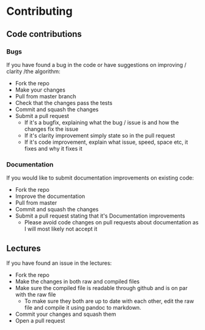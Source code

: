 
# Contributing

## Code contributions

### Bugs

If you have found a bug in the code or have suggestions on improving / clarity /the algorithm:

* Fork the repo
* Make your changes
* Pull from master branch
* Check that the changes pass the tests
* Commit and squash the changes
* Submit a pull request
  * If it's a bugfix, explaining what the bug / issue is and how the changes fix the issue
  * If it's clarity improvement simply state so in the pull request
  * If it's code improvement, explain what issue, speed, space etc, it fixes and why it fixes it

### Documentation

If you would like to submit documentation improvements on existing code:

* Fork the repo
* Improve the documentation
* Pull from master
* Commit and squash the changes
* Submit a pull request stating that it's Documentation improvements
  * Please avoid code changes on pull requests about documentation as I will most likely not accept it

## Lectures

If you have found an issue in the lectures:

* Fork the repo
* Make the changes in both raw and compiled files
* Make sure the compiled file is readable through github and is on par with the raw file
  * To make sure they both are up to date with each other, edit the raw file and compile it using pandoc to markdown.
* Commit your changes and squash them
* Open a pull request
